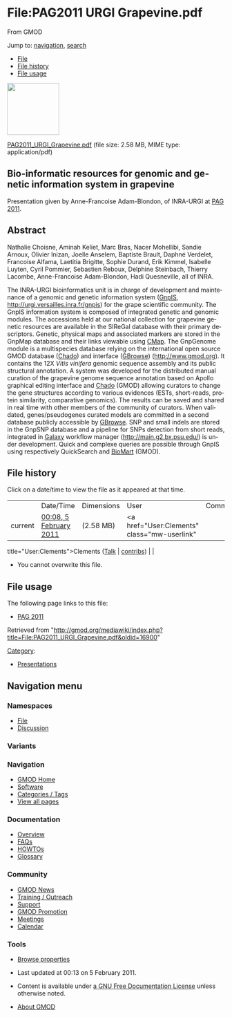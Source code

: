 <div id="mw-page-base" class="noprint">

</div>

<div id="mw-head-base" class="noprint">

</div>

<div id="content" class="mw-body" role="main">

<span id="top"></span>

<div id="mw-js-message" style="display:none;">

</div>



# <span dir="auto">File:PAG2011 URGI Grapevine.pdf</span>

<div id="bodyContent">

<div id="siteSub">

From GMOD

</div>

<div id="contentSub">

</div>

<div id="jump-to-nav" class="mw-jump">

Jump to: [navigation](#mw-navigation), [search](#p-search)

</div>

<div id="mw-content-text">

- [File](#file)
- [File history](#filehistory)
- [File usage](#filelinks)

<div id="file" class="fullImageLink">

[<img src="../mediawiki/skins/common/images/icons/fileicon-pdf.png"
width="120" height="120" />](../mediawiki/images/0/0c/PAG2011_URGI_Grapevine.pdf)

</div>

<div class="fullMedia">

<a href="../mediawiki/images/0/0c/PAG2011_URGI_Grapevine.pdf"
class="internal"
title="PAG2011 URGI Grapevine.pdf">PAG2011_URGI_Grapevine.pdf</a>
‎<span class="fileInfo">(file size: 2.58 MB, MIME type:
application/pdf)</span>

</div>

<div id="mw-imagepage-content" class="mw-content-ltr" lang="en"
dir="ltr">

## <span id="Bio-informatic_resources_for_genomic_and_genetic_information_system_in_grapevine" class="mw-headline">Bio-informatic resources for genomic and genetic information system in grapevine</span>

Presentation given by Anne-Francoise Adam-Blondon, of INRA-URGI at [PAG
2011](PAG_2011 "PAG 2011").

## <span id="Abstract" class="mw-headline">Abstract</span>

Nathalie Choisne, Aminah Keliet, Marc Bras, Nacer Mohellibi, Sandie
Arnoux, Olivier Inizan, Joelle Anselem, Baptiste Brault, Daphné
Verdelet, Francoise Alfama, Laetitia Brigitte, Sophie Durand, Erik
Kimmel, Isabelle Luyten, Cyril Pommier, Sebastien Reboux, Delphine
Steinbach, Thierry Lacombe, Anne-Francoise Adam-Blondon, Hadi
Quesneville, all of INRA.

The INRA-URGI bioinformatics unit is in charge of development and
maintenance of a genomic and genetic information system
(<a href="http://urgi.versailles.inra.fr/gnpis" class="external text"
rel="nofollow">GnpIS</a>,
<a href="http://urgi.versailles.inra.fr/gnpis" class="external free"
rel="nofollow">http://urgi.versailles.inra.fr/gnpis</a>) for the grape
scientific community. The GnpIS information system is composed of
integrated genetic and genomic modules. The accessions held at our
national collection for grapevine genetic resources are available in the
SIReGal database with their primary descriptors. Genetic, physical maps
and associated markers are stored in the GnpMap database and their links
viewable using [CMap](CMap.1 "CMap"). The GnpGenome module is a
multispecies database relying on the international open source GMOD
database (<a href="Chado" class="mw-redirect" title="Chado">Chado</a>)
and interface ([GBrowse](GBrowse.1 "GBrowse"))
(<a href="http://www.gmod.org" class="external free"
rel="nofollow">http://www.gmod.org</a>). It contains the 12X *Vitis
vinifera* genomic sequence assembly and its public structural
annotation. A system was developed for the distributed manual curation
of the grapevine genome sequence annotation based on Apollo graphical
editing interface and
<a href="Chado" class="mw-redirect" title="Chado">Chado</a> (GMOD)
allowing curators to change the gene structures according to various
evidences (ESTs, short-reads, protein similarity, comparative genomics).
The results can be saved and shared in real time with other members of
the community of curators. When validated, genes/pseudogenes curated
models are committed in a second database publicly accessible by
[GBrowse](GBrowse.1 "GBrowse"). SNP and small indels are stored in the
GnpSNP database and a pipeline for SNPs detection from short reads,
integrated in [Galaxy](Galaxy.1 "Galaxy") workflow manager
(<a href="http://main.g2.bx.psu.edu/" class="external free"
rel="nofollow">http://main.g2.bx.psu.edu/</a>) is under development.
Quick and complexe queries are possible through GnpIS using respectively
QuickSearch and [BioMart](BioMart "BioMart") (GMOD).

</div>

## File history

<div id="mw-imagepage-section-filehistory">

Click on a date/time to view the file as it appeared at that time.

|  |  |  |  |  |
|----|----|----|----|----|
|  | Date/Time | Dimensions | User | Comment |
| current | [00:08, 5 February 2011](../mediawiki/images/0/0c/PAG2011_URGI_Grapevine.pdf) | <span style="white-space: nowrap;">(2.58 MB)</span> | <a href="User:Clements" class="mw-userlink"
title="User:Clements">Clements</a> <span style="white-space: nowrap;"> <span class="mw-usertoollinks">(<a
href="http://gmod.org/mediawiki/index.php?title=User_talk:Clements&amp;action=edit&amp;redlink=1"
class="new" title="User talk:Clements (page does not exist)">Talk</a> \| [contribs](Special:Contributions/Clements "Special:Contributions/Clements"))</span></span> |  |

</div>

- <span id="mw-imagepage-upload-disallowed">You cannot overwrite this
  file.</span>

## File usage

<div id="mw-imagepage-section-linkstoimage">

The following page links to this file:

- [PAG 2011](PAG_2011 "PAG 2011")

</div>

</div>

<div class="printfooter">

Retrieved from
"<http://gmod.org/mediawiki/index.php?title=File:PAG2011_URGI_Grapevine.pdf&oldid=16900>"

</div>

<div id="catlinks" class="catlinks">

<div id="mw-normal-catlinks" class="mw-normal-catlinks">

[Category](Special:Categories "Special:Categories"):

- [Presentations](Category:Presentations "Category:Presentations")

</div>

</div>

<div class="visualClear">

</div>

</div>

</div>

<div id="mw-navigation">

## Navigation menu

<div id="mw-head">



<div id="left-navigation">

<div id="p-namespaces" class="vectorTabs" role="navigation"
aria-labelledby="p-namespaces-label">

### Namespaces

- <span id="ca-nstab-image"><a href="File:PAG2011_URGI_Grapevine.pdf" accesskey="c"
  title="View the file page [c]">File</a></span>
- <span id="ca-talk"><a
  href="http://gmod.org/mediawiki/index.php?title=File_talk:PAG2011_URGI_Grapevine.pdf&amp;action=edit&amp;redlink=1"
  accesskey="t"
  title="Discussion about the content page [t]">Discussion</a></span>

</div>

<div id="p-variants" class="vectorMenu emptyPortlet" role="navigation"
aria-labelledby="p-variants-label">

### 

### Variants[](#)

<div class="menu">

</div>

</div>

</div>





</div>

</div>

</div>

<div id="mw-panel">

<div id="p-logo" role="banner">

<a href="Main_Page"
style="background-image: url(../images/GMOD-cogs.png);"
title="Visit the main page"></a>

</div>

<div id="p-Navigation" class="portal" role="navigation"
aria-labelledby="p-Navigation-label">

### Navigation

<div class="body">

- <span id="n-GMOD-Home">[GMOD Home](Main_Page)</span>
- <span id="n-Software">[Software](GMOD_Components)</span>
- <span id="n-Categories-.2F-Tags">[Categories /
  Tags](Categories)</span>
- <span id="n-View-all-pages">[View all pages](Special:AllPages)</span>

</div>

</div>

<div id="p-Documentation" class="portal" role="navigation"
aria-labelledby="p-Documentation-label">

### Documentation

<div class="body">

- <span id="n-Overview">[Overview](Overview)</span>
- <span id="n-FAQs">[FAQs](Category:FAQ)</span>
- <span id="n-HOWTOs">[HOWTOs](Category:HOWTO)</span>
- <span id="n-Glossary">[Glossary](Glossary)</span>

</div>

</div>

<div id="p-Community" class="portal" role="navigation"
aria-labelledby="p-Community-label">

### Community

<div class="body">

- <span id="n-GMOD-News">[GMOD News](GMOD_News)</span>
- <span id="n-Training-.2F-Outreach">[Training /
  Outreach](Training_and_Outreach)</span>
- <span id="n-Support">[Support](Support)</span>
- <span id="n-GMOD-Promotion">[GMOD Promotion](GMOD_Promotion)</span>
- <span id="n-Meetings">[Meetings](Meetings)</span>
- <span id="n-Calendar">[Calendar](Calendar)</span>

</div>

</div>

<div id="p-tb" class="portal" role="navigation"
aria-labelledby="p-tb-label">

### Tools

<div class="body">


- <span id="t-smwbrowselink"><a href="Special:Browse/File:PAG2011_URGI_Grapevine.pdf"
  rel="smw-browse">Browse properties</a></span>

</div>

</div>

</div>

</div>

<div id="footer" role="contentinfo">

- <span id="footer-info-lastmod">Last updated at 00:13 on 5 February
  2011.</span>
<!-- - <span id="footer-info-viewcount">4,662 page views.</span> -->
- <span id="footer-info-copyright">Content is available under
  <a href="http://www.gnu.org/licenses/fdl-1.3.html" class="external"
  rel="nofollow">a GNU Free Documentation License</a> unless otherwise
  noted.</span>

<!-- -->

- <span id="footer-places-about">[About
  GMOD](GMOD:About "GMOD:About")</span>

<!-- -->






</div>
